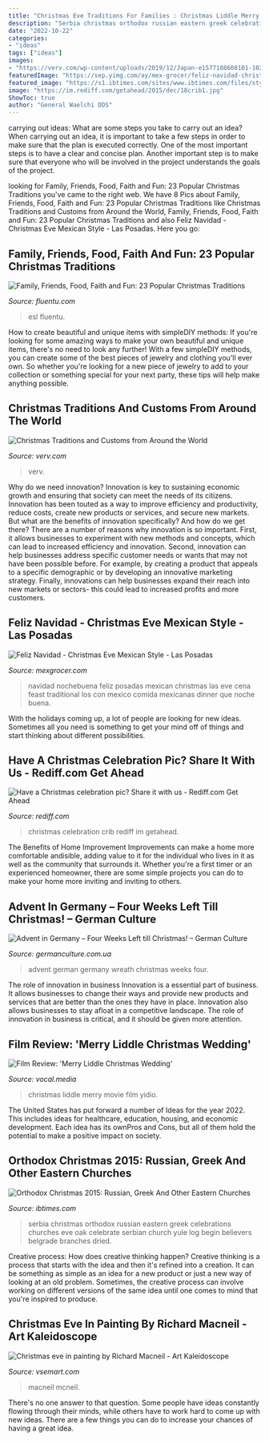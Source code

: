 ```yaml
---
title: "Christmas Eve Traditions For Families : Christmas Liddle Merry Movie Film Yidio"
description: "Serbia christmas orthodox russian eastern greek celebrations churches eve oak celebrate serbian church yule log begin believers belgrade branches dried"
date: "2022-10-22"
categories:
- "ideas"
tags: ["ideas"]
images:
- "https://verv.com/wp-content/uploads/2019/12/Japan-e1577108608101-1024x643.jpg"
featuredImage: "https://sep.yimg.com/ay/mex-grocer/feliz-navidad-christmas-eve-mexican-style-las-posadas-1.gif"
featured_image: "https://s1.ibtimes.com/sites/www.ibtimes.com/files/styles/embed/public/2015/01/06/rtx1745e.jpg"
image: "https://im.rediff.com/getahead/2015/dec/18crib1.jpg"
ShowToc: true
author: "General Waelchi DDS"
---
```



carrying out ideas: What are some steps you take to carry out an idea?
When carrying out an idea, it is important to take a few steps in order to make sure that the plan is executed correctly. One of the most important steps is to have a clear and concise plan. Another important step is to make sure that everyone who will be involved in the project understands the goals of the project.

	

		
looking for Family, Friends, Food, Faith and Fun: 23 Popular Christmas Traditions you've came to the right web. We have 8 Pics about Family, Friends, Food, Faith and Fun: 23 Popular Christmas Traditions like Christmas Traditions and Customs from Around the World, Family, Friends, Food, Faith and Fun: 23 Popular Christmas Traditions and also Feliz Navidad - Christmas Eve Mexican Style - Las Posadas. Here you go:
		
    
## Family, Friends, Food, Faith And Fun: 23 Popular Christmas Traditions

<img loading=lazy src="https://www.fluentu.com/blog/english/wp-content/uploads/sites/4/2015/12/english-christmas-traditions1.jpg" onerror="this.onerror=null;this.src='https://tse2.mm.bing.net/th?id=OIP.E4lpltXTTknXB6SsraKXKAHaE7&amp;pid=15.1';" alt="Family, Friends, Food, Faith and Fun: 23 Popular Christmas Traditions">

_Source: fluentu.com_

>esl fluentu. 

	

How to create beautiful and unique items with simpleDIY methods:
If you're looking for some amazing ways to make your own beautiful and unique items, there's no need to look any further! With a few simpleDIY methods, you can create some of the best pieces of jewelry and clothing you'll ever own. So whether you're looking for a new piece of jewelry to add to your collection or something special for your next party, these tips will help make anything possible.

    
## Christmas Traditions And Customs From Around The World

<img loading=lazy src="https://verv.com/wp-content/uploads/2019/12/Japan-e1577108608101-1024x643.jpg" onerror="this.onerror=null;this.src='https://tse3.mm.bing.net/th?id=OIP.t0oMid13-ZI7cAL1OTzflwHaEp&amp;pid=15.1';" alt="Christmas Traditions and Customs from Around the World">

_Source: verv.com_

>verv. 

	

Why do we need innovation?
Innovation is key to sustaining economic growth and ensuring that society can meet the needs of its citizens. Innovation has been touted as a way to improve efficiency and productivity, reduce costs, create new products or services, and secure new markets. But what are the benefits of innovation specifically? And how do we get there?
There are a number of reasons why innovation is so important. First, it allows businesses to experiment with new methods and concepts, which can lead to increased efficiency and innovation. Second, innovation can help businesses address specific customer needs or wants that may not have been possible before. For example, by creating a product that appeals to a specific demographic or by developing an innovative marketing strategy. Finally, innovations can help businesses expand their reach into new markets or sectors- this could lead to increased profits and more customers.

    
## Feliz Navidad - Christmas Eve Mexican Style - Las Posadas

<img loading=lazy src="https://sep.yimg.com/ay/mex-grocer/feliz-navidad-christmas-eve-mexican-style-las-posadas-1.gif" onerror="this.onerror=null;this.src='https://tse4.mm.bing.net/th?id=OIP.copXFoUXlfUAMxKdiOprQwHaDw&amp;pid=15.1';" alt="Feliz Navidad - Christmas Eve Mexican Style - Las Posadas">

_Source: mexgrocer.com_

>navidad nochebuena feliz posadas mexican christmas las eve cena feast traditional los con mexico comida mexicanas dinner que noche buena. 

	

With the holidays coming up, a lot of people are looking for new ideas. Sometimes all you need is something to get your mind off of things and start thinking about different possibilities. 

    
## Have A Christmas Celebration Pic? Share It With Us - Rediff.com Get Ahead

<img loading=lazy src="https://im.rediff.com/getahead/2015/dec/18crib1.jpg" onerror="this.onerror=null;this.src='https://tse1.mm.bing.net/th?id=OIP.nwS7mFz10bYNTcK2wkxzFAHaFj&amp;pid=15.1';" alt="Have a Christmas celebration pic? Share it with us - Rediff.com Get Ahead">

_Source: rediff.com_

>christmas celebration crib rediff im getahead. 

	

The Benefits of Home Improvement
Improvements can make a home more comfortable andisible, adding value to it for the individual who lives in it as well as the community that surrounds it. Whether you're a first timer or an experienced homeowner, there are some simple projects you can do to make your home more inviting and inviting to others.

    
## Advent In Germany – Four Weeks Left Till Christmas! – German Culture

<img loading=lazy src="https://germanculture.com.ua/wp-content/uploads/2015/11/Advent-wreath-1024x683.jpg" onerror="this.onerror=null;this.src='https://tse1.mm.bing.net/th?id=OIP.4wYKQa0P9RFzXGbHPrV7gAHaE8&amp;pid=15.1';" alt="Advent in Germany – Four Weeks Left till Christmas! – German Culture">

_Source: germanculture.com.ua_

>advent german germany wreath christmas weeks four. 

	

The role of innovation in business
Innovation is a essential part of business. It allows businesses to change their ways and provide new products and services that are better than the ones they have in place. Innovation also allows businesses to stay afloat in a competitive landscape. The role of innovation in business is critical, and it should be given more attention.

    
## Film Review: &#039;Merry Liddle Christmas Wedding&#039;

<img loading=lazy src="https://res.cloudinary.com/jerrick/image/upload/c_scale,q_auto/5fc22f637bff47001c09323d.jpg" onerror="this.onerror=null;this.src='https://tse2.mm.bing.net/th?id=OIP.Aj1T3BB8AV03iJPggyos_AHaLH&amp;pid=15.1';" alt="Film Review: &#039;Merry Liddle Christmas Wedding&#039;">

_Source: vocal.media_

>christmas liddle merry movie film yidio. 

	

The United States has put forward a number of Ideas for the year 2022. This includes ideas for healthcare, education, housing, and economic development. Each idea has its ownPros and Cons, but all of them hold the potential to make a positive impact on society.

    
## Orthodox Christmas 2015: Russian, Greek And Other Eastern Churches

<img loading=lazy src="https://s1.ibtimes.com/sites/www.ibtimes.com/files/styles/embed/public/2015/01/06/rtx1745e.jpg" onerror="this.onerror=null;this.src='https://tse1.mm.bing.net/th?id=OIP.dn8JmwOhociNDRsCosHcxAHaEs&amp;pid=15.1';" alt="Orthodox Christmas 2015: Russian, Greek And Other Eastern Churches">

_Source: ibtimes.com_

>serbia christmas orthodox russian eastern greek celebrations churches eve oak celebrate serbian church yule log begin believers belgrade branches dried. 

	

Creative process: How does creative thinking happen?
Creative thinking is a process that starts with the idea and then it's refined into a creation. It can be something as simple as an idea for a new product or just a new way of looking at an old problem. Sometimes, the creative process can involve working on different versions of the same idea until one comes to mind that you're inspired to produce.

    
## Christmas Eve In Painting By Richard Macneil - Art Kaleidoscope

<img loading=lazy src="https://vsemart.com/wp-content/uploads/2015/11/Christmas-in-painting-by-Richard-Macneil-4.jpg" onerror="this.onerror=null;this.src='https://tse2.mm.bing.net/th?id=OIP.dVAHJ1F-f7Domp-T8EeokgHaKi&amp;pid=15.1';" alt="Christmas eve in painting by Richard Macneil - Art Kaleidoscope">

_Source: vsemart.com_

>macneil mcneil. 

	

There's no one answer to that question. Some people have ideas constantly flowing through their minds, while others have to work hard to come up with new ideas. There are a few things you can do to increase your chances of having a great idea.

